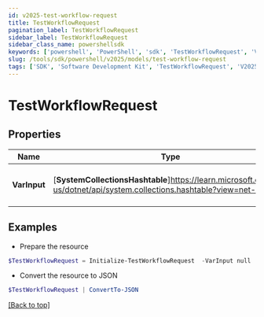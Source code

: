 ```yaml
---
id: v2025-test-workflow-request
title: TestWorkflowRequest
pagination_label: TestWorkflowRequest
sidebar_label: TestWorkflowRequest
sidebar_class_name: powershellsdk
keywords: ['powershell', 'PowerShell', 'sdk', 'TestWorkflowRequest', 'V2025TestWorkflowRequest'] 
slug: /tools/sdk/powershell/v2025/models/test-workflow-request
tags: ['SDK', 'Software Development Kit', 'TestWorkflowRequest', 'V2025TestWorkflowRequest']
---
```



# TestWorkflowRequest

## Properties

Name | Type | Description | Notes
------------ | ------------- | ------------- | -------------
**VarInput** | [**SystemCollectionsHashtable**]https://learn.microsoft.com/en-us/dotnet/api/system.collections.hashtable?view=net-9.0 | The test input for the workflow. | [required]

## Examples

- Prepare the resource
```powershell
$TestWorkflowRequest = Initialize-TestWorkflowRequest  -VarInput null
```

- Convert the resource to JSON
```powershell
$TestWorkflowRequest | ConvertTo-JSON
```


[[Back to top]](#) 

